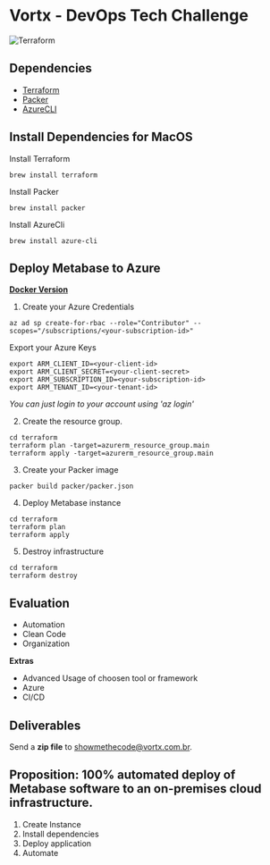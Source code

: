 # Vortx - DevOps Tech Challenge
![Terraform](https://github.com/wyhitomi/vortx-tech-challenge/workflows/Terraform/badge.svg?branch=master)

## Dependencies

- [Terraform](https://terraform.io)
- [Packer](https://packer.io)
- [AzureCLI](https://docs.microsoft.com/pt-br/cli/azure/?view=azure-cli-latest)

## Install Dependencies for MacOS

Install Terraform

```shell
brew install terraform  
```

Install Packer

```shell
brew install packer
```

Install AzureCli

```shell
brew install azure-cli
```

## Deploy Metabase to Azure

[**Docker Version**](/docs/container_version.md)

1. Create your Azure Credentials

```shell
az ad sp create-for-rbac --role="Contributor" --scopes="/subscriptions/<your-subscription-id>"
```

Export your Azure Keys

```shell
export ARM_CLIENT_ID=<your-client-id>
export ARM_CLIENT_SECRET=<your-client-secret>
export ARM_SUBSCRIPTION_ID=<your-subscription-id>
export ARM_TENANT_ID=<your-tenant-id>
```

*You can just login to your account using 'az login'*

2. Create the resource group.

```shell
cd terraform
terraform plan -target=azurerm_resource_group.main
terraform apply -target=azurerm_resource_group.main
```

3. Create your Packer image

```shell
packer build packer/packer.json
```

4. Deploy Metabase instance
```shell
cd terraform
terraform plan
terraform apply
```

5. Destroy infrastructure
```shell
cd terraform
terraform destroy
```

## Evaluation

- Automation
- Clean Code
- Organization

**Extras**

- Advanced Usage of choosen tool or framework
- Azure
- CI/CD

## Deliverables

Send a **zip file** to [showmethecode@vortx.com.br](mailto:showmethecode@vortx.com.br).

## Proposition: 100% automated deploy of Metabase software to an on-premises cloud infrastructure.

1. Create Instance
2. Install dependencies
3. Deploy application
4. Automate